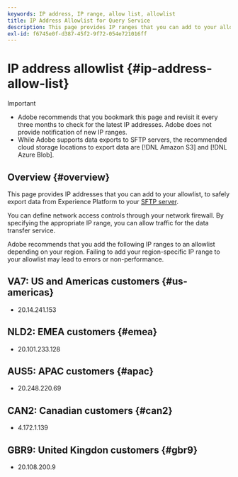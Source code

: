 ```yaml
---
keywords: IP address, IP range, allow list, allowlist
title: IP Address Allowlist for Query Service
description: This page provides IP ranges that you can add to your allow list.
exl-id: f6745e0f-d387-45f2-9f72-054e721016ff
---
```

# IP address allowlist {#ip-address-allow-list}

>[!IMPORTANT]
>
> * Adobe recommends that you bookmark this page and revisit it every three months to check for the latest IP addresses. Adobe does not provide notification of new IP ranges.
> * While Adobe supports data exports to SFTP servers, the recommended cloud storage locations to export data are [!DNL Amazon S3] and [!DNL Azure Blob].

## Overview {#overview}

This page provides IP addresses that you can add to your allowlist, to safely export data from Experience Platform to your [SFTP server](../destinations/catalog/cloud-storage/sftp.md).

You can define network access controls through your network firewall. By specifying the appropriate IP range, you can allow traffic for the data transfer service.

Adobe recommends that you add the following IP ranges to an allowlist depending on your region. Failing to add your region-specific IP range to your allowlist may lead to errors or non-performance.

## VA7: US and Americas customers {#us-americas}

* 20.14.241.153

## NLD2: EMEA customers {#emea}

* 20.101.233.128

## AUS5: APAC customers {#apac}

* 20.248.220.69

## CAN2: Canadian customers {#can2}

* 4.172.1.139

## GBR9: United Kingdon customers {#gbr9}

* 20.108.200.9

